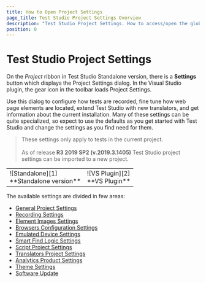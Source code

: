 ```yaml
---
title: How to Open Project Settings
page_title: Test Studio Project Settings Overview
description: "Test Studio Project Settings. How to access/open the global project settings in Test Studio project. recording options, Element find logic order, base url, element images, setting a default browser to run tests against, add reference to external dll. enable/ disable Telerik controls translators "
position: 0
---
```

# Test Studio Project Settings

On the *Project* ribbon in Test Studio Standalone version, there is a **Settings** button which displays the Project Settings dialog. In the Visual Studio plugin, the gear icon in the toolbar loads Project Settings.

Use this dialog to configure how tests are recorded, fine tune how web page elements are located, extend Test Studio with new translators, and get information about the current installation. Many of these settings can be quite specialized, so expect to use the defaults as you get started with Test Studio and change the settings as you find need for them.

> These settings only apply to tests in the current project. </br>
> </br>
> As of release **R3 2019 SP2 (v.2019.3.1405)** Test Studio project settings can be imported to a new project.

<table id="no-table">
<tr>
<td>![Standalone][1]<br>**Standalone version**</td>
<td>![VS Plugin][2]<br>**VS Plugin**</td>
<tr>
<table>

The available settings are divided in few areas:

- <a href="/features/project-settings/general" target="_blank">General Project Settings</a>
- <a href="/features/project-settings/recording-options" target="_blank">Recording Settings</a>
- <a href="/features/project-settings/element-images" target="_blank">Element Images Settings</a>
- <a href="/features/project-settings/browsers" target="_blank">Browsers Configuration Settings</a>
- <a href="/features/project-settings/emulated-device" target="_blank">Emulated Device Settings</a>
- <a href="/features/project-settings/find-logic" target="_blank">Smart Find Logic Settings</a>
- <a href="/features/project-settings/script-options" target="_blank">Script Project Settings</a>
- <a href="/features/project-settings/translators" target="_blank">Translators Project Settings</a>
- <a href="/features/project-settings/analytics" target="_blank">Analytics Product Settings</a>
- <a href="/features/project-settings/theme" target="_blank">Theme Settings</a>
- <a href="/features/project-settings/updates" target="_blank">Software Update</a>

[1]: /img/features/project-settings/overview/fig1.png
[2]: /img/features/project-settings/overview/fig2.png